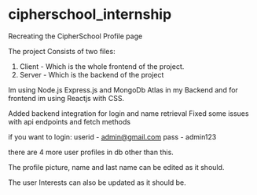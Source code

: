 # cipherschool_internship
Recreating the CipherSchool Profile page

The project Consists of two files:
1. Client - Which is the whole frontend of the project.
2. Server - Which is the backend of the project

Im using Node.js Express.js and MongoDb Atlas in my Backend
and for frontend im using Reactjs with CSS.

Added backend integration for login and name retrieval
Fixed some issues with api endpoints and fetch methods

if you want to login:
userid - admin@gmail.com
pass - admin123

there are 4 more user profiles in db other than this.

The profile picture, name and last name can be edited as it should.

The user Interests can also be updated as it should be.

